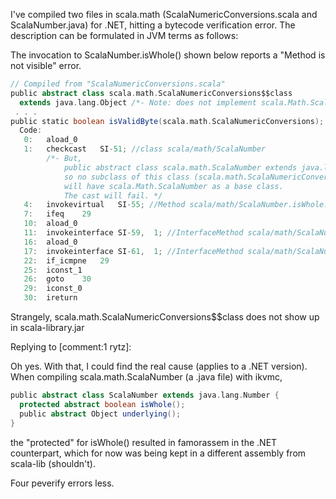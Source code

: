 I've compiled two files in scala.math (ScalaNumericConversions.scala and ScalaNumber.java) for .NET, hitting a bytecode verification error. The description can be formulated in JVM terms as follows: 

The invocation to ScalaNumber.isWhole() shown below reports a "Method is not visible" error. 

```scala
// Compiled from "ScalaNumericConversions.scala"
public abstract class scala.math.ScalaNumericConversions$$class 
  extends java.lang.Object /*- Note: does not implement scala.Math.ScalaNumber */  {
 . . . 
public static boolean isValidByte(scala.math.ScalaNumericConversions);
  Code:
   0:	aload_0
   1:	checkcast	SI-51; //class scala/math/ScalaNumber 
        /*- But, 
            public abstract class scala.math.ScalaNumber extends java.lang.Number
            so no subclass of this class (scala.math.ScalaNumericConversions$$class)  
            will have scala.Math.ScalaNumber as a base class. 
            The cast will fail. */
   4:	invokevirtual	SI-55; //Method scala/math/ScalaNumber.isWhole:()Z
   7:	ifeq	29
   10:	aload_0
   11:	invokeinterface	SI-59,  1; //InterfaceMethod scala/math/ScalaNumericConversions.toByte:()B
   16:	aload_0
   17:	invokeinterface	SI-61,  1; //InterfaceMethod scala/math/ScalaNumericConversions.toInt:()I
   22:	if_icmpne	29
   25:	iconst_1
   26:	goto	30
   29:	iconst_0
   30:	ireturn
```

Strangely,  scala.math.ScalaNumericConversions$$class does not show up in scala-library.jar

Replying to [comment:1 rytz]:


Oh yes. With that, I could find the real cause (applies to a .NET version). When compiling scala.math.ScalaNumber (a .java file) with ikvmc, 

```scala
public abstract class ScalaNumber extends java.lang.Number {
  protected abstract boolean isWhole();
  public abstract Object underlying();
}
```

the "protected" for isWhole() resulted in famorassem in the .NET counterpart, which for now was being kept in a different assembly from scala-lib (shouldn't). 

Four peverify errors less. 
